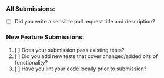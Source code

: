 ### All Submissions:

* [ ] Did you write a sensible pull request title and description?

### New Feature Submissions:

1. [ ] Does your submission pass existing tests?
2. [ ] Did you add new tests that cover changed/added bits of functionality?
3. [ ] Have you lint your code locally prior to submission?
